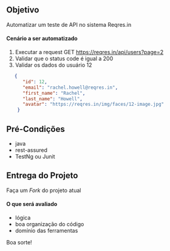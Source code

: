## Objetivo

Automatizar um teste de API no sistema Reqres.in
 
#### Cenário a ser automatizado

1. Executar a request GET https://reqres.in/api/users?page=2
2. Validar que o status code é igual a 200
3. Validar os dados do usuário 12

```json
   {
      "id": 12,
      "email": "rachel.howell@reqres.in",
      "first_name": "Rachel",
      "last_name": "Howell",
      "avatar": "https://reqres.in/img/faces/12-image.jpg"
    }
```
 

## Pré-Condições

* java
* rest-assured
* TestNg ou Junit

## Entrega do Projeto

Faça um *Fork* do projeto atual

#### O que será avaliado

* lógica
* boa organização do código
* domínio das ferramentas

Boa sorte!
